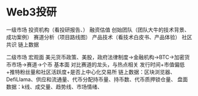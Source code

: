 # Web3投研
一级市场
‌投资机构（看投研报告、）
‌融资估值
‌创始团队（团队大牛的技术背景、成功案例）
‌赛道分析（项目路线图）
‌产品技术（看技术白皮书、产品体验）
‌社区共识
‌链上数据

二级市场
‌宏观面
美元货币政策、美股，政府法律制度→金融机构→BTC→加密货币市场→赛道→个币
‌基本面
对比赛道的龙头，与热点相关
发行时间+市值偏低+推特粉丝量和社区活跃度+是否上中心化交易所
链上数据：区块浏览器、DefiLlama、供应和流通量、代币分配持币量、持币数、代币质押锁仓量、
盘面数据：k线、成交量、趋势线、市场情绪、
